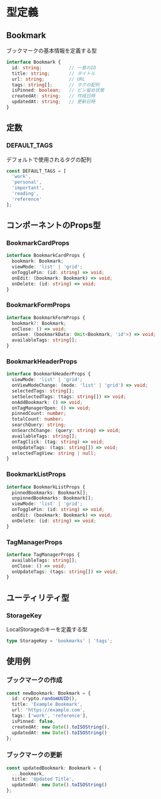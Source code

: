 # 型定義

## Bookmark
ブックマークの基本情報を定義する型

```typescript
interface Bookmark {
  id: string;          // 一意のID
  title: string;       // タイトル
  url: string;         // URL
  tags: string[];      // タグの配列
  isPinned: boolean;   // ピン留め状態
  createdAt: string;   // 作成日時
  updatedAt: string;   // 更新日時
}
```

## 定数

### DEFAULT_TAGS
デフォルトで使用されるタグの配列

```typescript
const DEFAULT_TAGS = [
  'work',
  'personal',
  'important',
  'reading',
  'reference'
];
```

## コンポーネントのProps型

### BookmarkCardProps
```typescript
interface BookmarkCardProps {
  bookmark: Bookmark;
  viewMode: 'list' | 'grid';
  onTogglePin: (id: string) => void;
  onEdit: (bookmark: Bookmark) => void;
  onDelete: (id: string) => void;
}
```

### BookmarkFormProps
```typescript
interface BookmarkFormProps {
  bookmark?: Bookmark;
  onClose: () => void;
  onSave: (bookmarkData: Omit<Bookmark, 'id'>) => void;
  availableTags: string[];
}
```

### BookmarkHeaderProps
```typescript
interface BookmarkHeaderProps {
  viewMode: 'list' | 'grid';
  onViewModeChange: (mode: 'list' | 'grid') => void;
  selectedTags: string[];
  setSelectedTags: (tags: string[]) => void;
  onAddBookmark: () => void;
  onTagManagerOpen: () => void;
  pinnedCount: number;
  totalCount: number;
  searchQuery: string;
  onSearchChange: (query: string) => void;
  availableTags: string[];
  onTagClick: (tag: string) => void;
  onUpdateTags: (tags: string[]) => void;
  selectedTagView: string | null;
}
```

### BookmarkListProps
```typescript
interface BookmarkListProps {
  pinnedBookmarks: Bookmark[];
  unpinnedBookmarks: Bookmark[];
  viewMode: 'list' | 'grid';
  onTogglePin: (id: string) => void;
  onEdit: (bookmark: Bookmark) => void;
  onDelete: (id: string) => void;
}
```

### TagManagerProps
```typescript
interface TagManagerProps {
  availableTags: string[];
  onClose: () => void;
  onUpdateTags: (tags: string[]) => void;
}
```

## ユーティリティ型

### StorageKey
LocalStorageのキーを定義する型

```typescript
type StorageKey = 'bookmarks' | 'tags';
```

## 使用例

### ブックマークの作成
```typescript
const newBookmark: Bookmark = {
  id: crypto.randomUUID(),
  title: 'Example Bookmark',
  url: 'https://example.com',
  tags: ['work', 'reference'],
  isPinned: false,
  createdAt: new Date().toISOString(),
  updatedAt: new Date().toISOString()
};
```

### ブックマークの更新
```typescript
const updatedBookmark: Bookmark = {
  ...bookmark,
  title: 'Updated Title',
  updatedAt: new Date().toISOString()
};
``` 